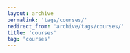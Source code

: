 ```yaml
---
layout: archive
permalink: 'tags/courses/'
redirect_from: 'archive/tags/courses/'
title: 'courses'
tag: 'courses'
---
```

